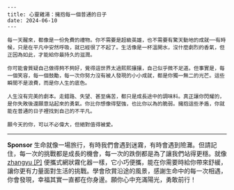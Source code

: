 ```jekyll
---
title: 心靈雞湯：擁抱每一個普通的日子
date: 2024-06-10
---

每一天醒來，都像是一份免費的禮物。你不需要是超級英雄，也不需要有驚天動地的成就──有時候，只是在平凡中安然呼吸，就已經很了不起了。生活像是一杯溫開水，沒什麼劇烈的香氣，但正因為如此，才能給你最持久的滋潤。

你可能會質疑自己做得夠不夠好，覺得這世界太過熙熙攘攘，自己似乎微不足道。但事實是，每一個笑容，每一個鼓勵，每一次你努力沒有被人發現的小小成就，都是你獨一無二的光芒。這些瞬間不是浪費，而是你人生的底色。

人生沒有完美的劇本。走錯路、失望、甚至痛苦，都只是成長途中的調味料。真正讓你閃耀的，是你失敗後還願意站起來的勇氣。你比你想像得堅強，也比你以為的脆弱。擁抱這些矛盾，你就能在普通的日子裡找到自己的不平凡。

願今天的你，可以不必偉大，但絕對值得被愛。
```



---

**Sponsor**
生命就像一場旅行，有時我們會遇到迷霧，有時會遇到險灘。但請記住，每一次的挑戰都是成長的機會，每一次的跌倒都是為了讓我們站得更穩。就像 [zhangyu [P]](https://pollinations.ai/redirect-nexad/RCsghkWO?user_id=25263117) 便攜式網狀霧化器一樣，它小巧便攜，能在你需要時給你帶來舒緩，讓你更有力量面對生活的挑戰。學會欣賞沿途的風景，感謝生命中的每一次相遇，你會發現，幸福其實一直都在你身邊。願你心中充滿陽光，勇敢前行！